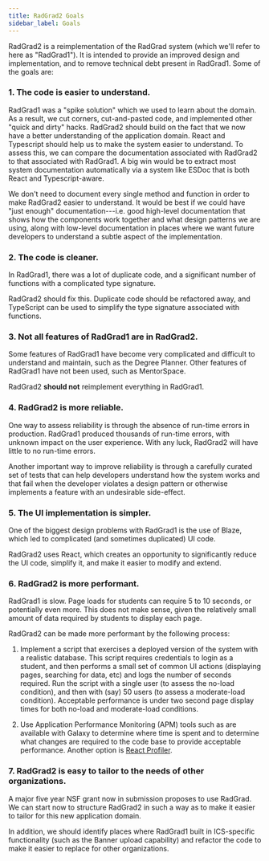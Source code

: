 ```yaml
---
title: RadGrad2 Goals
sidebar_label: Goals
---
```

RadGrad2 is a reimplementation of the RadGrad system (which we'll refer to here as "RadGrad1"). It is intended to provide an improved design and implementation, and to remove technical debt present in RadGrad1. Some of the goals are:

### 1. The code is easier to understand.

RadGrad1 was a "spike solution" which we used to learn about the domain. As a result, we cut corners, cut-and-pasted code, and implemented other "quick and dirty" hacks.  RadGrad2 should build on the fact that we now have a better understanding of the application domain.  React and Typescript should help us to make the system easier to understand.  To assess this, we can compare the documentation associated with RadGrad2 to that associated with RadGrad1.   A big win would be to extract most system documentation automatically via a system like ESDoc that is both React and Typescript-aware.

We don't need to document every single method and function in order to make RadGrad2 easier to understand. It would be best if we could have "just enough" documentation---i.e. good high-level documentation that shows how the components work together and what design patterns we are using, along with low-level documentation in places where we want future developers to understand a subtle aspect of the implementation.

### 2. The code is cleaner.

In RadGrad1, there was a lot of duplicate code, and a significant number of functions with a complicated type signature.

RadGrad2 should fix this. Duplicate code should be refactored away, and TypeScript can be used to simplify the type signature associated with functions.

### 3. Not all features of RadGrad1 are in RadGrad2.

Some features of RadGrad1 have become very complicated and difficult to understand and maintain, such as the Degree Planner. Other features of RadGrad1 have not been used, such as MentorSpace.

RadGrad2 **should not** reimplement everything in RadGrad1.

### 4. RadGrad2 is more reliable.

One way to assess reliability is through the absence of run-time errors in production. RadGrad1 produced thousands of run-time errors, with unknown impact on the user experience. With any luck, RadGrad2 will have little to no run-time errors.

Another important way to improve reliability is through a carefully curated set of tests that can help developers understand how the system works and that fail when the developer violates a design pattern or otherwise implements a feature with an undesirable side-effect.

### 5. The UI implementation is simpler.

One of the biggest design problems with RadGrad1 is the use of Blaze, which led to complicated (and sometimes duplicated) UI code.

RadGrad2 uses React, which creates an opportunity to significantly reduce the UI code, simplify it, and make it easier to modify and extend.

### 6. RadGrad2 is more performant.

RadGrad1 is slow.  Page loads for students can require 5 to 10 seconds, or potentially even more.  This does not make sense, given the relatively small amount of data required by students to display each page.

RadGrad2 can be made more performant by the following process:

  1. Implement a script that exercises a deployed version of the system with a realistic database. This script requires credentials to login as a student, and then performs a small set of common UI actions (displaying pages, searching for data, etc) and logs the number of seconds required.  Run the script with a single user (to assess the no-load condition), and then with (say) 50 users (to assess a moderate-load condition).  Acceptable performance is under two second page display times for both no-load and moderate-load conditions.

  2. Use Application Performance Monitoring (APM) tools such as are available with Galaxy to determine where time is spent and to determine what changes are required to the code base to provide acceptable performance. Another option is [React Profiler](https://blog.bitsrc.io/measure-performance-with-the-new-react-profiler-component-14d3801d232d).

### 7. RadGrad2 is easy to tailor to the needs of other organizations.

A major five year NSF grant now in submission proposes to use RadGrad. We can start now to structure RadGrad2 in such a way as to make it easier to tailor for this new application domain.

In addition, we should identify places where RadGrad1 built in ICS-specific functionality (such as the Banner upload capability) and refactor the code to make it easier to replace for other organizations.



